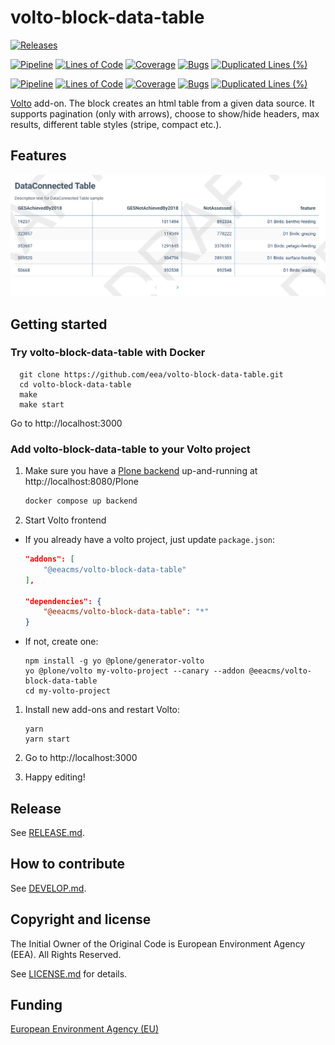 # volto-block-data-table

[![Releases](https://img.shields.io/github/v/release/eea/volto-block-data-table)](https://github.com/eea/volto-block-data-table/releases)

[![Pipeline](https://ci.eionet.europa.eu/buildStatus/icon?job=volto-addons%2Fvolto-block-data-table%2Fmaster&subject=master)](https://ci.eionet.europa.eu/view/Github/job/volto-addons/job/volto-block-data-table/job/master/display/redirect)
[![Lines of Code](https://sonarqube.eea.europa.eu/api/project_badges/measure?project=volto-block-data-table-master&metric=ncloc)](https://sonarqube.eea.europa.eu/dashboard?id=volto-block-data-table-master)
[![Coverage](https://sonarqube.eea.europa.eu/api/project_badges/measure?project=volto-block-data-table-master&metric=coverage)](https://sonarqube.eea.europa.eu/dashboard?id=volto-block-data-table-master)
[![Bugs](https://sonarqube.eea.europa.eu/api/project_badges/measure?project=volto-block-data-table-master&metric=bugs)](https://sonarqube.eea.europa.eu/dashboard?id=volto-block-data-table-master)
[![Duplicated Lines (%)](https://sonarqube.eea.europa.eu/api/project_badges/measure?project=volto-block-data-table-master&metric=duplicated_lines_density)](https://sonarqube.eea.europa.eu/dashboard?id=volto-block-data-table-master)

[![Pipeline](https://ci.eionet.europa.eu/buildStatus/icon?job=volto-addons%2Fvolto-block-data-table%2Fdevelop&subject=develop)](https://ci.eionet.europa.eu/view/Github/job/volto-addons/job/volto-block-data-table/job/develop/display/redirect)
[![Lines of Code](https://sonarqube.eea.europa.eu/api/project_badges/measure?project=volto-block-data-table-develop&metric=ncloc)](https://sonarqube.eea.europa.eu/dashboard?id=volto-block-data-table-develop)
[![Coverage](https://sonarqube.eea.europa.eu/api/project_badges/measure?project=volto-block-data-table-develop&metric=coverage)](https://sonarqube.eea.europa.eu/dashboard?id=volto-block-data-table-develop)
[![Bugs](https://sonarqube.eea.europa.eu/api/project_badges/measure?project=volto-block-data-table-develop&metric=bugs)](https://sonarqube.eea.europa.eu/dashboard?id=volto-block-data-table-develop)
[![Duplicated Lines (%)](https://sonarqube.eea.europa.eu/api/project_badges/measure?project=volto-block-data-table-develop&metric=duplicated_lines_density)](https://sonarqube.eea.europa.eu/dashboard?id=volto-block-data-table-develop)


[Volto](https://github.com/plone/volto) add-on. The block creates an html table from a given data source. It supports pagination (only with arrows), choose to show/hide headers, max results, different table styles (stripe, compact etc.).

## Features

![DataConnected Table Block](https://raw.githubusercontent.com/eea/volto-block-data-table/master/docs/volto-block-data-table.png "DataConnected Table Block")

## Getting started

### Try volto-block-data-table with Docker

      git clone https://github.com/eea/volto-block-data-table.git
      cd volto-block-data-table
      make
      make start

Go to http://localhost:3000

### Add volto-block-data-table to your Volto project

1. Make sure you have a [Plone backend](https://plone.org/download) up-and-running at http://localhost:8080/Plone

   ```Bash
   docker compose up backend
   ```

1. Start Volto frontend

* If you already have a volto project, just update `package.json`:

   ```JSON
   "addons": [
       "@eeacms/volto-block-data-table"
   ],

   "dependencies": {
       "@eeacms/volto-block-data-table": "*"
   }
   ```

* If not, create one:

   ```
   npm install -g yo @plone/generator-volto
   yo @plone/volto my-volto-project --canary --addon @eeacms/volto-block-data-table
   cd my-volto-project
   ```

1. Install new add-ons and restart Volto:

   ```
   yarn
   yarn start
   ```

1. Go to http://localhost:3000

1. Happy editing!

## Release

See [RELEASE.md](https://github.com/eea/volto-block-data-table/blob/master/RELEASE.md).

## How to contribute

See [DEVELOP.md](https://github.com/eea/volto-block-data-table/blob/master/DEVELOP.md).

## Copyright and license

The Initial Owner of the Original Code is European Environment Agency (EEA).
All Rights Reserved.

See [LICENSE.md](https://github.com/eea/volto-block-data-table/blob/master/LICENSE.md) for details.

## Funding

[European Environment Agency (EU)](http://eea.europa.eu)
